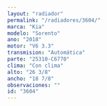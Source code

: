 ```yaml
---
layout: "radiador"
permalink: "/radiadores/3604/"
marca: "Kia"
modelo: "Sorento"
ano: "2018"
motor: "V6 3.3"
transmision: "Automática"
parte: "25310-C6770"
clima: "Con clima"
alto: "26 3/8"
ancho: "18 7/8"
observaciones: ""
id: "3604"
---
```


